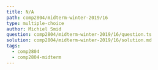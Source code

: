 ```yaml
---
title: N/A
path: comp2804/midterm-winter-2019/16
type: multiple-choice
author: Michiel Smid
question: comp2804/midterm-winter-2019/16/question.ts
solution: comp2804/midterm-winter-2019/16/solution.md
tags:
  - comp2804
  - comp2804-midterm
---
```

